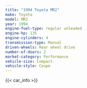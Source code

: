 ```yaml
---
title: "1994 Toyota MR2"
make: Toyota
model: MR2
year: 1994
engine-fuel-type: regular unleaded
engine-hp: 135
engine-cylinders: 4
transmission-type: Manual
driven-wheels: Rear wheel drive
number-of-doors: 2
market-category: Performance
vehicle-size: Compact
vehicle-style: Coupe
---
```


{{< car_info >}}
